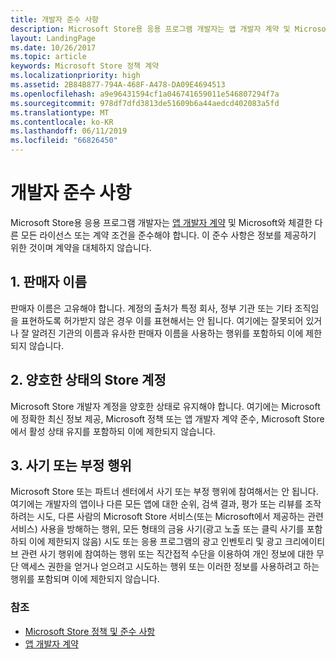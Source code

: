 ```yaml
---
title: 개발자 준수 사항
description: Microsoft Store용 응용 프로그램 개발자는 앱 개발자 계약 및 Microsoft와 체결한 다른 모든 라이선스 또는 계약 조건을 준수해야 합니다.
layout: LandingPage
ms.date: 10/26/2017
ms.topic: article
keywords: Microsoft Store 정책 계약
ms.localizationpriority: high
ms.assetid: 2B84B877-794A-468F-A478-DA09E4694513
ms.openlocfilehash: a9e96431594cf1a046741659011e546807294f7a
ms.sourcegitcommit: 978df7dfd3813de51609b6a44aedcd402083a5fd
ms.translationtype: MT
ms.contentlocale: ko-KR
ms.lasthandoff: 06/11/2019
ms.locfileid: "66826450"
---
```

# <a name="developer-code-of-conduct"></a>개발자 준수 사항

Microsoft Store용 응용 프로그램 개발자는 [앱 개발자 계약](https://docs.microsoft.com/legal/windows/agreements/app-developer-agreement) 및 Microsoft와 체결한 다른 모든 라이선스 또는 계약 조건을 준수해야 합니다. 이 준수 사항은 정보를 제공하기 위한 것이며 계약을 대체하지 않습니다.


## <a name="1-publisher-name"></a>1. 판매자 이름

판매자 이름은 고유해야 합니다. 계정의 출처가 특정 회사, 정부 기관 또는 기타 조직임을 표현하도록 허가받지 않은 경우 이를 표현해서는 안 됩니다. 여기에는 잘못되어 있거나 잘 알려진 기관의 이름과 유사한 판매자 이름을 사용하는 행위를 포함하되 이에 제한되지 않습니다.


## <a name="2-store-account-in-good-standing"></a>2. 양호한 상태의 Store 계정

Microsoft Store 개발자 계정을 양호한 상태로 유지해야 합니다. 여기에는 Microsoft에 정확한 최신 정보 제공, Microsoft 정책 또는 앱 개발자 계약 준수, Microsoft Store에서 활성 상태 유지를 포함하되 이에 제한되지 않습니다.


## <a name="3-fraudulent-or-dishonest-activities"></a>3. 사기 또는 부정 행위

Microsoft Store 또는 파트너 센터에서 사기 또는 부정 행위에 참여해서는 안 됩니다. 여기에는 개발자의 앱이나 다른 모든 앱에 대한 순위, 검색 결과, 평가 또는 리뷰를 조작하려는 시도, 다른 사람의 Microsoft Store 서비스(또는 Microsoft에서 제공하는 관련 서비스) 사용을 방해하는 행위, 모든 형태의 금융 사기(광고 노출 또는 클릭 사기를 포함하되 이에 제한되지 않음) 시도 또는 응용 프로그램의 광고 인벤토리 및 광고 크리에이티브 관련 사기 행위에 참여하는 행위 또는 직간접적 수단을 이용하여 개인 정보에 대한 무단 액세스 권한을 얻거나 얻으려고 시도하는 행위 또는 이러한 정보를 사용하려고 하는 행위를 포함되며 이에 제한되지 않습니다.


### <a name="see-also"></a>참조

- [Microsoft Store 정책 및 준수 사항](store-policies-and-code-of-conduct.md)
- [앱 개발자 계약](https://docs.microsoft.com/legal/windows/agreements/app-developer-agreement)